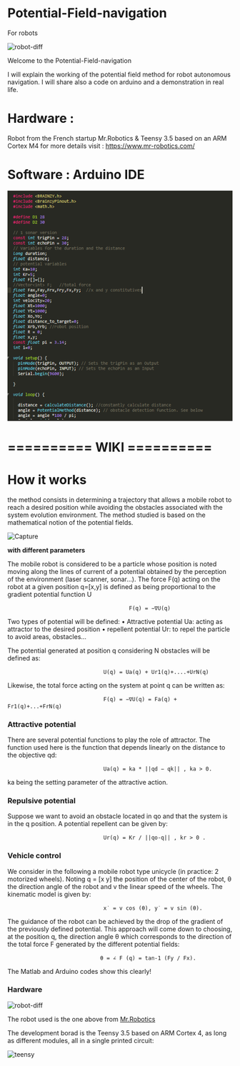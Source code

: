 # Potential-Field-navigation
For robots

![robot-diff](https://user-images.githubusercontent.com/47783157/67629040-6077cb80-f870-11e9-8080-4224a203ac94.png)

Welcome to the Potential-Field-navigation

I will explain the working of the potential field method for robot autonomous navigation. I will share also a code on arduino and a demonstration in real life.


# Hardware :

Robot from the French startup Mr.Robotics & Teensy 3.5 based on an ARM Cortex M4
for more details visit : https://www.mr-robotics.com/

# Software : Arduino IDE

![Capture](https://github.com/UcefMountacer/Potential-Field-navigation/blob/master/ressources/cpp%20code.png?raw=true)

# **========== WIKI ==========**

# How it works

the method consists in determining a trajectory that allows a mobile robot to reach a desired position while avoiding the obstacles associated with the system evolution environment. The method studied is based on the mathematical notion of the potential fields.

![Capture](https://user-images.githubusercontent.com/47783157/67629056-d2e8ab80-f870-11e9-9902-eb4a0b7f24da.JPG)

**with different parameters**


The mobile robot is considered to be a particle whose position is noted moving along the lines of current of a potential obtained by the perception of the environment (laser scanner,
sonar...). The force F(q) acting on the robot at a given position q=[x,y] is defined as being proportional to the gradient
potential function U

                                          F(q) = −∇U(q)

Two types of potential will be defined:
• Attractive potential Ua: acting as attractor to the desired position
• repellent potential Ur: to repel the particle to avoid areas, obstacles...

The potential generated at position q considering N obstacles will be defined as:

                                  U(q) = Ua(q) + Ur1(q)+....+UrN(q)

Likewise, the total force acting on the system at point q can be written as:

                                  F(q) = −∇U(q) = Fa(q) + Fr1(q)+...+FrN(q)

### Attractive potential
There are several potential functions to play the role of attractor. The function used here is the function that depends linearly on the distance to the objective qd:

                                  Ua(q) = ka * ||qd − qk|| , ka > 0.

ka being the setting parameter of the attractive action.

### Repulsive potential
Suppose we want to avoid an obstacle located in qo and that the system is in the q position. A potential repellent can be given by:

                                  Ur(q) = Kr / ||qo-q|| , kr > 0 .

### Vehicle control
We consider in the following a mobile robot type unicycle (in practice: 2 motorized wheels). Noting q = [x y]
the position of the center of the robot, θ the direction angle of the robot and v the linear speed of the wheels.
The kinematic model is given by:

                                  x˙ = v cos (θ), y˙ = v sin (θ). 

The guidance of the robot can be achieved by the drop of the gradient of the previously defined potential. This approach will come down to choosing, at the position q, the direction angle θ which corresponds to the direction of the total force F generated by the different potential fields:

                                 θ = ∠ F (q) = tan-1 (Fy / Fx).

The Matlab and Arduino codes show this clearly!

### Hardware

![robot-diff](https://user-images.githubusercontent.com/47783157/67629048-92892d80-f870-11e9-9c5e-a378335a1d5d.png)

The robot used is the one above from [Mr.Robotics](https://www.mr-robotics.com/fr/)

The development borad is the Teensy 3.5 based on ARM Cortex 4, as long as different modules, all in a single printed circuit:

![teensy](https://user-images.githubusercontent.com/47783157/67629050-a2a10d00-f870-11e9-9d8c-9d39ec4d4a66.jpg)
